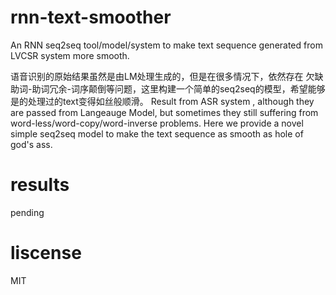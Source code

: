 # rnn-text-smoother
An RNN seq2seq tool/model/system to make text sequence generated from LVCSR system more smooth.

语音识别的原始结果虽然是由LM处理生成的，但是在很多情况下，依然存在 欠缺助词-助词冗余-词序颠倒等问题，这里构建一个简单的seq2seq的模型，希望能够是的处理过的text变得如丝般顺滑。
Result from ASR system , although they are passed from Langeauge Model, but sometimes they still suffering from word-less/word-copy/word-inverse problems. Here we provide a novel simple seq2seq model to make the text sequence as smooth as hole of god's ass.

# results

pending


# liscense
MIT